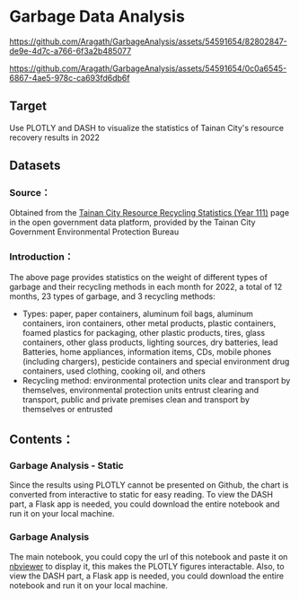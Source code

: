 # Garbage Data Analysis


https://github.com/Aragath/GarbageAnalysis/assets/54591654/82802847-de9e-4d7c-a766-6f3a2b485077


https://github.com/Aragath/GarbageAnalysis/assets/54591654/0c0a6545-6867-4ae5-978c-ca693fd6db6f



## Target
Use PLOTLY and DASH to visualize the statistics of Tainan City's resource recovery results in 2022

## Datasets
### Source：
Obtained from the [Tainan City Resource Recycling Statistics (Year 111)](https://data.gov.tw/dataset/150240) page in the open government data platform, provided by the Tainan City Government Environmental Protection Bureau

### Introduction：
The above page provides statistics on the weight of different types of garbage and their recycling methods in each month for 2022, a total of 12 months, 23 types of garbage, and 3 recycling methods:
* Types: paper, paper containers, aluminum foil bags, aluminum containers, iron containers, other metal products, plastic containers, foamed plastics for packaging, other plastic products, tires, glass containers, other glass products, lighting sources, dry batteries, lead Batteries, home appliances, information items, CDs, mobile phones (including chargers), pesticide containers and special environment drug containers, used clothing, cooking oil, and others
* Recycling method: environmental protection units clear and transport by themselves, environmental protection units entrust clearing and transport, public and private premises clean and transport by themselves or entrusted

## Contents：
### Garbage Analysis - Static
Since the results using PLOTLY cannot be presented on Github, the chart is converted from interactive to static for easy reading. To view the DASH part, a Flask app is needed, you could download the entire notebook and run it on your local machine.

### Garbage Analysis
The main notebook, you could copy the url of this notebook and paste it on [nbviewer](https://nbviewer.org/) to display it, this makes the PLOTLY figures interactable. Also, to view the DASH part, a Flask app is needed, you could download the entire notebook and run it on your local machine.
